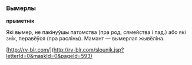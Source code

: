 ### Вымерлы
**прыметнік**

Які вымер, не пакінуўшы патомства (пра род, сямейства і пад.) або які знік, перавёўся (пра расліны). Мамант — вымерлая жывёліна.

<a rel="author">[http://rv-blr.com/](http://rv-blr.com/slounik.jsp?letterId=0&maskId=0&pageId=593)</a>
